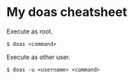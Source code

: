 # My doas cheatsheet
Execute as root.
```
$ doas <command>
```
Execute as other user.
```
$ doas -u <username> <command>
```
